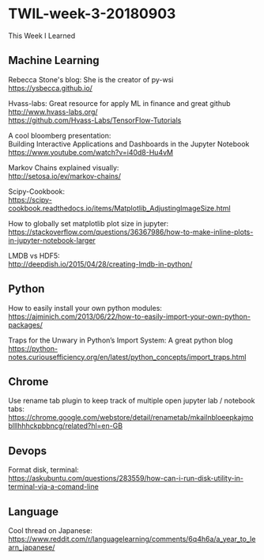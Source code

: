 # TWIL-week-3-20180903
This Week I Learned

## Machine Learning

Rebecca Stone's blog: She is the creator of py-wsi  
https://ysbecca.github.io/

Hvass-labs:  Great resource for apply ML in finance and great github  
http://www.hvass-labs.org/  
https://github.com/Hvass-Labs/TensorFlow-Tutorials

A cool bloomberg presentation:  
Building Interactive Applications and Dashboards in the Jupyter Notebook  
https://www.youtube.com/watch?v=i40d8-Hu4vM

Markov Chains explained visually:  
http://setosa.io/ev/markov-chains/

Scipy-Cookbook:  
https://scipy-cookbook.readthedocs.io/items/Matplotlib_AdjustingImageSize.html

How to globally set matplotlib plot size in jupyter:  
https://stackoverflow.com/questions/36367986/how-to-make-inline-plots-in-jupyter-notebook-larger

LMDB vs HDF5:  
http://deepdish.io/2015/04/28/creating-lmdb-in-python/

## Python

How to easily install your own python modules:  
https://ajminich.com/2013/06/22/how-to-easily-import-your-own-python-packages/

Traps for the Unwary in Python’s Import System: A great python blog   
https://python-notes.curiousefficiency.org/en/latest/python_concepts/import_traps.html

## Chrome

Use rename tab plugin to keep track of multiple open jupyter lab / notebook tabs:  
https://chrome.google.com/webstore/detail/renametab/mkailnbloeepkajmoblllhhhckpbbncg/related?hl=en-GB

## Devops

Format disk, terminal:  
https://askubuntu.com/questions/283559/how-can-i-run-disk-utility-in-terminal-via-a-comand-line

## Language

Cool thread on Japanese:  
https://www.reddit.com/r/languagelearning/comments/6q4h6a/a_year_to_learn_japanese/
